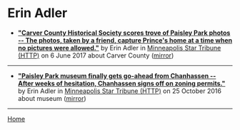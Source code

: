 # Erin Adler

 - [**"Carver County Historical Society scores trove of Paisley Park photos -- The photos, taken by a friend, capture Prince's home at a time when no pictures were allowed."**](http://www.startribune.com/carver-county-historical-society-scores-trove-of-paisley-park-photos/426764851/) by Erin Adler in [Minneapolis Star Tribune (HTTP)](http://www.startribune.com/) on 6 June 2017 about Carver County ([mirror](https://web.archive.org/web/*/http://www.startribune.com/carver-county-historical-society-scores-trove-of-paisley-park-photos/426764851/))

----

 - [**"Paisley Park museum finally gets go-ahead from Chanhassen -- After weeks of hesitation, Chanhassen signs off on zoning permits."**](http://www.startribune.com/paisley-park-museum-finally-gets-go-ahead-from-chanhassen/398282691/) by Erin Adler in [Minneapolis Star Tribune (HTTP)](http://www.startribune.com/) on 25 October 2016 about museum ([mirror](https://web.archive.org/web/*/http://www.startribune.com/paisley-park-museum-finally-gets-go-ahead-from-chanhassen/398282691/))

----

[Home](../)
